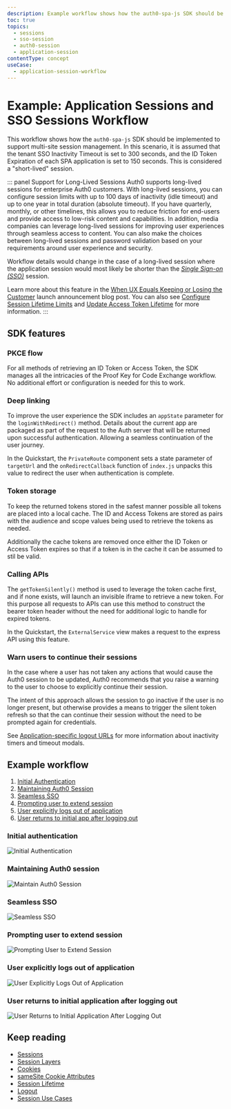 ```yaml
---
description: Example workflow shows how the auth0-spa-js SDK should be implemented to support multi-site session management.
toc: true
topics:
  - sessions
  - sso-session
  - auth0-session
  - application-session
contentType: concept
useCase:
  - application-session-workflow
---
```


# Example: Application Sessions and SSO Sessions Workflow

This workflow shows how the `auth0-spa-js` SDK should be implemented to support multi-site session management.  In this scenario, it is assumed that the tenant SSO Inactivity Timeout is set to 300 seconds, and the ID Token Expiration of each SPA application is set to 150 seconds. This is considered a "short-lived" session. 

::: panel Support for Long-Lived Sessions
Auth0 supports long-lived sessions for enterprise Auth0 customers. With long-lived sessions, you can configure session limits with up to 100 days of inactivity (idle timeout) and up to one year in total duration (absolute timeout). If you have quarterly, monthly, or other timelines, this allows you to reduce friction for end-users and provide access to low-risk content and capabilities. In addition, media companies can leverage long-lived sessions for improving user experiences through seamless access to content. You can also make the choices between long-lived sessions and password validation based on your requirements around user experience and security. 

Workflow details would change in the case of a long-lived session where the application session would most likely be shorter than the <dfn data-key="single-sign-on">[Single Sign-on (SSO)](/sso)</dfn> session.

Learn more about this feature in the [When UX Equals Keeping or Losing the Customer](https://auth0.com/blog/when-ux-equals-keeping-or-losing-the-customer/) launch announcement blog post. You can also see [Configure Session Lifetime Limits](/sso/current/configure-session-lifetime-limits) and [Update Access Token Lifetime](/dashboard/guides/apis/update-token-lifetime) for more information.
:::

## SDK features

### PKCE flow

For all methods of retrieving an ID Token or Access Token, the SDK manages all the intricacies of the Proof Key for Code Exchange workflow. No additional effort or configuration is needed for this to work.

### Deep linking

To improve the user experience the SDK includes an `appState` parameter for the `loginWithRedirect()` method. Details about the current app are packaged as part of the request to the Auth server that will be returned upon successful authentication. Allowing a seamless continuation of the user journey. 

In the Quickstart, the `PrivateRoute` component sets a state parameter of `targetUrl` and the `onRedirectCallback` function of `index.js` unpacks this value to redirect the user when authentication is complete.

### Token storage

To keep the returned tokens stored in the safest manner possible all tokens are placed into a local cache. The ID and Access Tokens are stored as pairs with the audience and scope values being used to retrieve the tokens as needed.

Additionally the cache tokens are removed once either the ID Token or Access Token expires so that if a token is in the cache it can be assumed to stil be valid.

### Calling APIs

The `getTokenSilently()` method is used to leverage the token cache first, and if none exists, will launch an invisible iframe to retrieve a new token.  For this purpose all requests to APIs can use this method to construct the bearer token header without the need for additional logic to handle for expired tokens.

In the Quickstart, the `ExternalService` view makes a request to the express API using this feature.

### Warn users to continue their sessions

In the case where a user has not taken any actions that would cause the Auth0 session to be updated, Auth0 recommends that you raise a warning to the user to choose to explicitly continue their session.

The intent of this approach allows the session to go inactive if the user is no longer present, but otherwise provides a means to trigger the silent token refresh so that the can continue their session without the need to be prompted again for credentials. 

See [Application-specific logout URLs](/sessions/concepts/session-lifetime#application-specific-logout-urls) for more information about inactivity timers and timeout modals. 

## Example workflow

1. [Initial Authentication](#initial-authentication)
2. [Maintaining Auth0 Session](#maintaining-auth0-session)
3. [Seamless SSO](#seamless-sso)
4. [Prompting user to extend session](#prompting-user-to-extend-session)
5. [User explicitly logs out of application](#user-explicitly-logs-out-of-application)
6. [User returns to initial app after logging out](#user-returns-to-initial-app-after-logging-out)

### Initial authentication

![Initial Authentication](/media/articles/sessions/initial-authentication.png)

### Maintaining Auth0 session

![Maintain Auth0 Session](/media/articles/sessions/maintain-auth0-session.png)

### Seamless SSO

![Seamless SSO](/media/articles/sessions/seamless-sso.png)

### Prompting user to extend session

![Prompting User to Extend Session](/media/articles/sessions/prompt-user-extend-session.png)

### User explicitly logs out of application

![User Explicitly Logs Out of Application](/media/articles/sessions/user-explicitly-logs-out-of-app.png)

### User returns to initial application after logging out

![User Returns to Initial Application After Logging Out](/media/articles/sessions/user-returns-to-initial-app.png)

## Keep reading

* [Sessions](/sessions)
* [Session Layers](/sessions/concepts/session-layers)
* [Cookies](/sessions/concepts/cookies)
* [sameSite Cookie Attributes](/sessions/concepts/cookie-attributes)
* [Session Lifetime](/sessions/concepts/session-lifetime)
* [Logout](/logout)
* [Session Use Cases](/sessions/references/sample-use-cases-sessions)
